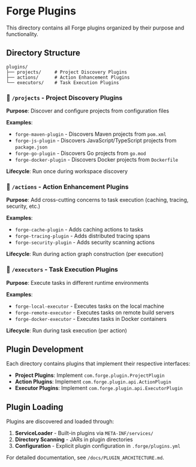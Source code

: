 # Forge Plugins

This directory contains all Forge plugins organized by their purpose and functionality.

## Directory Structure

```
plugins/
├── projects/     # Project Discovery Plugins
├── actions/      # Action Enhancement Plugins  
└── executors/    # Task Execution Plugins
```

### 📁 `/projects` - Project Discovery Plugins

**Purpose**: Discover and configure projects from configuration files

**Examples**:
- `forge-maven-plugin` - Discovers Maven projects from `pom.xml`
- `forge-js-plugin` - Discovers JavaScript/TypeScript projects from `package.json`
- `forge-go-plugin` - Discovers Go projects from `go.mod`
- `forge-docker-plugin` - Discovers Docker projects from `Dockerfile`

**Lifecycle**: Run once during workspace discovery

### 📁 `/actions` - Action Enhancement Plugins

**Purpose**: Add cross-cutting concerns to task execution (caching, tracing, security, etc.)

**Examples**:
- `forge-cache-plugin` - Adds caching actions to tasks
- `forge-tracing-plugin` - Adds distributed tracing spans
- `forge-security-plugin` - Adds security scanning actions

**Lifecycle**: Run during action graph construction (per execution)

### 📁 `/executors` - Task Execution Plugins

**Purpose**: Execute tasks in different runtime environments

**Examples**:
- `forge-local-executor` - Executes tasks on the local machine
- `forge-remote-executor` - Executes tasks on remote build servers
- `forge-docker-executor` - Executes tasks in Docker containers

**Lifecycle**: Run during task execution (per action)

## Plugin Development

Each directory contains plugins that implement their respective interfaces:

- **Project Plugins**: Implement `com.forge.plugin.ProjectPlugin`
- **Action Plugins**: Implement `com.forge.plugin.api.ActionPlugin`
- **Executor Plugins**: Implement `com.forge.plugin.api.ExecutorPlugin`

## Plugin Loading

Plugins are discovered and loaded through:

1. **ServiceLoader** - Built-in plugins via `META-INF/services/`
2. **Directory Scanning** - JARs in plugin directories
3. **Configuration** - Explicit plugin configuration in `.forge/plugins.yml`

For detailed documentation, see `/docs/PLUGIN_ARCHITECTURE.md`.